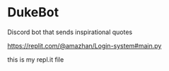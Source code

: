 # DukeBot
Discord bot that sends inspirational quotes

https://replit.com/@amazhan/Login-system#main.py

this is my repl.it file
